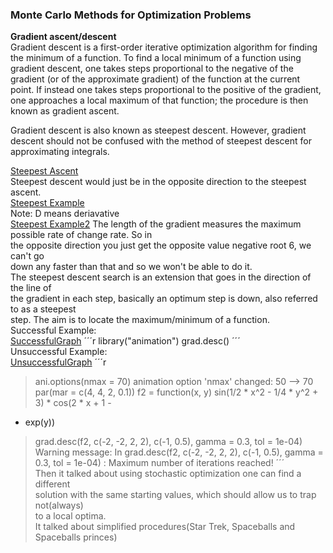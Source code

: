 ### Monte Carlo Methods for Optimization Problems  
**Gradient ascent/descent**  
Gradient descent is a first-order iterative optimization algorithm for finding the minimum of a function. To find a local minimum of a function using gradient descent, one takes steps proportional to the negative of the gradient (or of the approximate gradient) of the function at the current point. If instead one takes steps proportional to the positive of the gradient, one approaches a local maximum of that function; the procedure is then known as gradient ascent.

Gradient descent is also known as steepest descent. However, gradient descent should not be confused with the method of steepest descent for approximating integrals.  

[Steepest Ascent](https://i.imgur.com/sM5a0hy.png)  
Steepest descent would just be in the opposite direction to the steepest ascent.  
[Steepest Example](https://i.imgur.com/Hpou35y.png)  
Note: D means deriavative   
[Steepest Example2](https://i.imgur.com/e1ZzKoy.png)
The length of the gradient measures the maximum possible rate of change rate. So in  
the opposite direction you just get the opposite value negative root 6, we can't go  
down any faster than that and so we won't be able to do it.  
The steepest descent search is an extension that goes in the direction of the line of   
the gradient in each step, basically an optimum step is down, also referred to as a steepest  
step. The aim is to locate the maximum/minimum of a function.   
Successful Example:  
[SuccessfulGraph](https://i.imgur.com/cgWL2VS.png)
´´´r
library("animation")
grad.desc()
´´´  
Unsuccessful Example:  
[UnsuccessfulGraph](https://i.imgur.com/IsX91td.png)
´´´r
> ani.options(nmax = 70)
animation option 'nmax' changed: 50 --> 70
> par(mar = c(4, 4, 2, 0.1))
> f2 = function(x, y) sin(1/2 * x^2 - 1/4 * y^2 + 3) * cos(2 * x + 1 -
+  exp(y))
> grad.desc(f2, c(-2, -2, 2, 2), c(-1, 0.5), gamma = 0.3, tol = 1e-04)
Warning message:
In grad.desc(f2, c(-2, -2, 2, 2), c(-1, 0.5), gamma = 0.3, tol = 1e-04) :
  Maximum number of iterations reached!
´´´  
Then it talked about using stochastic optimization one can find a different  
solution with the same starting values, which should allow us to trap not(always)  
to a local optima.  
It talked about simplified procedures(Star Trek, Spaceballs and Spaceballs princes)  



